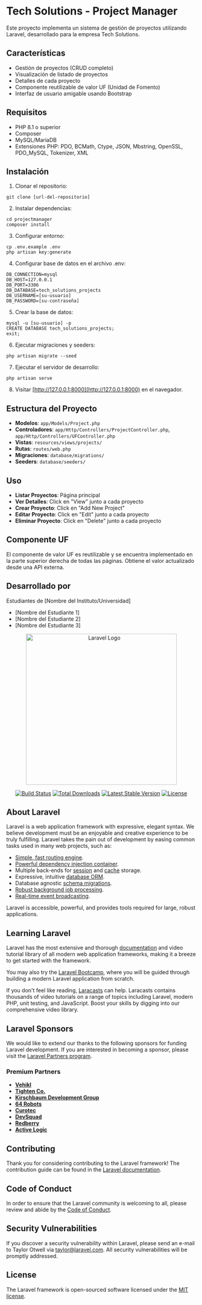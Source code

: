 # Tech Solutions - Project Manager

Este proyecto implementa un sistema de gestión de proyectos utilizando Laravel, desarrollado para la empresa Tech Solutions.

## Características

- Gestión de proyectos (CRUD completo)
- Visualización de listado de proyectos
- Detalles de cada proyecto
- Componente reutilizable de valor UF (Unidad de Fomento)
- Interfaz de usuario amigable usando Bootstrap

## Requisitos

- PHP 8.1 o superior
- Composer
- MySQL/MariaDB
- Extensiones PHP: PDO, BCMath, Ctype, JSON, Mbstring, OpenSSL, PDO_MySQL, Tokenizer, XML

## Instalación

1. Clonar el repositorio:
```
git clone [url-del-repositorio]
```

2. Instalar dependencias:
```
cd projectmanager
composer install
```

3. Configurar entorno:
```
cp .env.example .env
php artisan key:generate
```

4. Configurar base de datos en el archivo .env:
```
DB_CONNECTION=mysql
DB_HOST=127.0.0.1
DB_PORT=3306
DB_DATABASE=tech_solutions_projects
DB_USERNAME=[su-usuario]
DB_PASSWORD=[su-contraseña]
```

5. Crear la base de datos:
```
mysql -u [su-usuario] -p
CREATE DATABASE tech_solutions_projects;
exit;
```

6. Ejecutar migraciones y seeders:
```
php artisan migrate --seed
```

7. Ejecutar el servidor de desarrollo:
```
php artisan serve
```

8. Visitar [http://127.0.0.1:8000](http://127.0.0.1:8000) en el navegador.

## Estructura del Proyecto

- **Modelos**: `app/Models/Project.php`
- **Controladores**: `app/Http/Controllers/ProjectController.php`, `app/Http/Controllers/UFController.php`
- **Vistas**: `resources/views/projects/`
- **Rutas**: `routes/web.php`
- **Migraciones**: `database/migrations/`
- **Seeders**: `database/seeders/`

## Uso

- **Listar Proyectos**: Página principal
- **Ver Detalles**: Click en "View" junto a cada proyecto
- **Crear Proyecto**: Click en "Add New Project"
- **Editar Proyecto**: Click en "Edit" junto a cada proyecto
- **Eliminar Proyecto**: Click en "Delete" junto a cada proyecto

## Componente UF

El componente de valor UF es reutilizable y se encuentra implementado en la parte superior derecha de todas las páginas. Obtiene el valor actualizado desde una API externa.

## Desarrollado por

Estudiantes de [Nombre del Instituto/Universidad]
- [Nombre del Estudiante 1]
- [Nombre del Estudiante 2]
- [Nombre del Estudiante 3]

<p align="center"><a href="https://laravel.com" target="_blank"><img src="https://raw.githubusercontent.com/laravel/art/master/logo-lockup/5%20SVG/2%20CMYK/1%20Full%20Color/laravel-logolockup-cmyk-red.svg" width="400" alt="Laravel Logo"></a></p>

<p align="center">
<a href="https://github.com/laravel/framework/actions"><img src="https://github.com/laravel/framework/workflows/tests/badge.svg" alt="Build Status"></a>
<a href="https://packagist.org/packages/laravel/framework"><img src="https://img.shields.io/packagist/dt/laravel/framework" alt="Total Downloads"></a>
<a href="https://packagist.org/packages/laravel/framework"><img src="https://img.shields.io/packagist/v/laravel/framework" alt="Latest Stable Version"></a>
<a href="https://packagist.org/packages/laravel/framework"><img src="https://img.shields.io/packagist/l/laravel/framework" alt="License"></a>
</p>

## About Laravel

Laravel is a web application framework with expressive, elegant syntax. We believe development must be an enjoyable and creative experience to be truly fulfilling. Laravel takes the pain out of development by easing common tasks used in many web projects, such as:

- [Simple, fast routing engine](https://laravel.com/docs/routing).
- [Powerful dependency injection container](https://laravel.com/docs/container).
- Multiple back-ends for [session](https://laravel.com/docs/session) and [cache](https://laravel.com/docs/cache) storage.
- Expressive, intuitive [database ORM](https://laravel.com/docs/eloquent).
- Database agnostic [schema migrations](https://laravel.com/docs/migrations).
- [Robust background job processing](https://laravel.com/docs/queues).
- [Real-time event broadcasting](https://laravel.com/docs/broadcasting).

Laravel is accessible, powerful, and provides tools required for large, robust applications.

## Learning Laravel

Laravel has the most extensive and thorough [documentation](https://laravel.com/docs) and video tutorial library of all modern web application frameworks, making it a breeze to get started with the framework.

You may also try the [Laravel Bootcamp](https://bootcamp.laravel.com), where you will be guided through building a modern Laravel application from scratch.

If you don't feel like reading, [Laracasts](https://laracasts.com) can help. Laracasts contains thousands of video tutorials on a range of topics including Laravel, modern PHP, unit testing, and JavaScript. Boost your skills by digging into our comprehensive video library.

## Laravel Sponsors

We would like to extend our thanks to the following sponsors for funding Laravel development. If you are interested in becoming a sponsor, please visit the [Laravel Partners program](https://partners.laravel.com).

### Premium Partners

- **[Vehikl](https://vehikl.com/)**
- **[Tighten Co.](https://tighten.co)**
- **[Kirschbaum Development Group](https://kirschbaumdevelopment.com)**
- **[64 Robots](https://64robots.com)**
- **[Curotec](https://www.curotec.com/services/technologies/laravel/)**
- **[DevSquad](https://devsquad.com/hire-laravel-developers)**
- **[Redberry](https://redberry.international/laravel-development/)**
- **[Active Logic](https://activelogic.com)**

## Contributing

Thank you for considering contributing to the Laravel framework! The contribution guide can be found in the [Laravel documentation](https://laravel.com/docs/contributions).

## Code of Conduct

In order to ensure that the Laravel community is welcoming to all, please review and abide by the [Code of Conduct](https://laravel.com/docs/contributions#code-of-conduct).

## Security Vulnerabilities

If you discover a security vulnerability within Laravel, please send an e-mail to Taylor Otwell via [taylor@laravel.com](mailto:taylor@laravel.com). All security vulnerabilities will be promptly addressed.

## License

The Laravel framework is open-sourced software licensed under the [MIT license](https://opensource.org/licenses/MIT).
